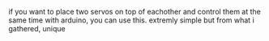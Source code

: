 if you want to place two servos on top of eachother and control them at the same time with arduino, you can use this. extremly simple but from what i gathered, unique

